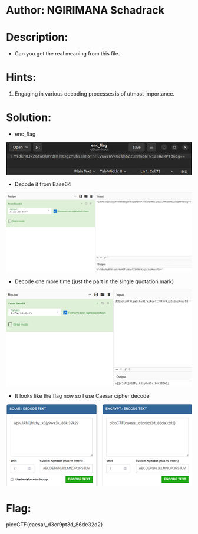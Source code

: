 # Author: NGIRIMANA Schadrack

# Description:
- Can you get the real meaning from this file.

# Hints:
1. Engaging in various decoding processes is of utmost importance.

# Solution:
- enc_flag

![img](Images/image.png)

- Decode it from Base64

![img](Images/image-1.png)

- Decode one more time (just the part in the single quotation mark)

![img](Images/image-2.png)

- It looks like the flag now so I use Caesar cipher decode

![img](Images/image-3.png)

# Flag:
picoCTF{caesar_d3cr9pt3d_86de32d2}